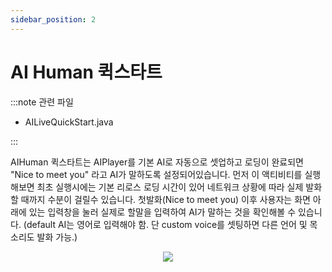 ```yaml
---
sidebar_position: 2
---
```


# AI Human 퀵스타트 

:::note 관련 파일

- AILiveQuickStart.java

:::

AIHuman 퀵스타트는 AIPlayer를 기본 AI로 자동으로 셋업하고 로딩이 완료되면 "Nice to meet you" 라고 AI가 말하도록 설정되어있습니다. 먼저 이 액티비티를 실행해보면 최초 실행시에는 기본 리로스 로딩 시간이 있어 네트워크 상황에 따라 실제 발화할 때까지 수분이 걸릴수 있습니다. 첫발화(Nice to meet you) 이후 사용자는 화면 아래에 있는 입력창을 눌러 실제로 할말을 입력하여 AI가 말하는 것을 확인해볼 수 있습니다. (default AI는 영어로 입력해야 함. 단 custom voice를 셋팅하면 다른 언어 및 목소리도 발화 가능.) 

<p align="center">
<img src="/img/aihuman/android/Screenshot_20211207-002300.png" style={{zoom: "25%"}} />
</p>

